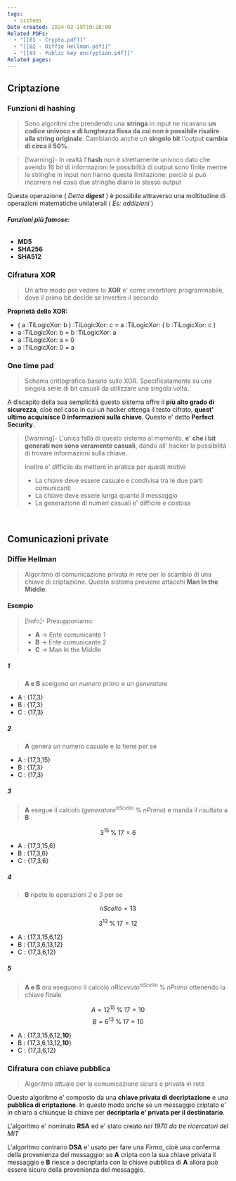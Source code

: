 ```yaml
---
tags:
  - sistemi
Date created: 2024-02-19T10:20:00
Related PDFs:
  - "[[01 - Crypto.pdf]]"
  - "[[02 - Diffie Hellman.pdf]]"
  - "[[03 - Public key encryption.pdf]]"
Related pages:
---
```

## Criptazione
### **Funzioni di hashing**

> Sono algoritmi che prendendo una **stringa** in input ne ricavano **un codice univoco e di lunghezza fissa da cui non è possibile risalire alla string originale**.
> Cambiando anche un **singolo bit** l'output **cambia di circa il 50%**.

> [!warning]-
> In realtà l'**hash** non è strettamente univoco dato che avendo 16 bit di informazioni le possibilità di output sono finite mentre le stringhe in input non hanno questa limitazione; perciò si può incorrere nel caso due stringhe diano lo stesso output

Questa operazione ( *Detta **digest*** ) è possibile attraverso una moltitudine di operazioni matematiche unilaterali ( *Es: addizioni* )

###### **Funzioni più famose:**
- **MD5**
- **SHA256**
- **SHA512**

### **Cifratura XOR**
> Un altro modo per vedere lo **XOR** e' come invertitore programmabile, dove il primo bit decide se invertire il secondo

**Proprietà dello XOR:**
- ( a :TiLogicXor: b ) :TiLogicXor: c = a :TiLogicXor: ( b  :TiLogicXor: c )
-  a :TiLogicXor: b = b :TiLogicXor: a
- a :TiLogicXor: a = 0
- a :TiLogicXor: 0 = a

### One time pad
> Schema crittografico basato sullo XOR. Specificatamente su una singola serie di bit casuali da utilizzare una singola volta.

A discapito della sua semplicità questo sistema offre il **più alto grado di sicurezza**, cioè nel caso in cui un hacker ottenga il testo cifrato, **quest' ultimo acquisisce 0 informazioni sulla chiave**. Questo e' detto **Perfect Security**.

> [!warning]-
> L'unica falla di questo sistema al momento, **e' che i bit generati non sono veramente casuali**, dando all' hacker la possibilità di trovare informazioni sulla chiave.
>
> Inoltre e' difficile da mettere in pratica per questi motivi:
> - La chiave deve essere casuale e condivisa tra le due parti comunicanti
> - La chiave deve essere lunga quanto il messaggio
> - La generazione di numeri casuali e' difficile e costosa

<br>

## Comunicazioni private
### Diffie Hellman
> Algoritmo di comunicazione privata in rete per lo scambio di una chiave di criptazione.
> Questo sistema previene attacchi **Man In the Middle**.

#### Esempio
> [!info]-
> Presupponiamo:
> - **A** -> Ente comunicante 1
> - **B** -> Ente comunicante 2
> - **C** -> Man In the Middle
##### 1
> **A e B** scelgono un *numero primo* e un *generatore*

- A : {17,3}
- B : {17,3}
- C : {17,3}

##### 2
> **A** genera un numero casuale e lo tiene per se

- A : {17,3,15}
- B : {17,3}
- C : {17,3}

##### 3
> **A** esegue il calcolo ($generatore^{nScelto} \; \% \; nPrimo$) e manda il risultato a **B**

$$3^{15} \; \% \; 17 = 6$$

- A : {17,3,15,6}
- B : {17,3,6}
- C : {17,3,6}

##### 4
> **B** ripete le operazioni *2* e *3* per se

$$nScelto = 13$$

$$3^{13} \; \% \; 17 = 12$$

- A : {17,3,15,6,12}
- B : {17,3,6,13,12}
- C : {17,3,6,12}

##### 5
> **A e B** ora eseguono il calcolo $nRicevuto^{nScelto} \; \% \; nPrimo$ ottenendo la chiave finale

$$A = 12^{15} \; \% \; 17 = 10$$
$$B = 6^{13} \; \% \; 17 = 10$$
- A : {17,3,15,6,12,**10**}
- B : {17,3,6,13,12,**10**}
- C : {17,3,6,12}

### Cifratura con chiave pubblica
> Algoritmo attuale per la comunicazione sicura e privata in rete

Questo algoritmo e' composto da una **chiave privata di decriptazione** e una **pubblica di criptazione**.  In questo modo anche se un messaggio criptato e' in chiaro a chiunque la chiave per **decriptarla e' privata per il destinatario**.

L'algoritmo e' nominato **RSA** ed e' stato creato *nel 1970 da tre ricercatori del MIT* 

L'algoritmo contrario **DSA** e' usato per fare una *Firma*, cioè una conferma della provenienza del messaggio: se **A** cripta con la sua chiave privata il messaggio e **B** riesce a decriptarla con la chiave pubblica di **A** allora può essere sicuro della provenienza del messaggio.